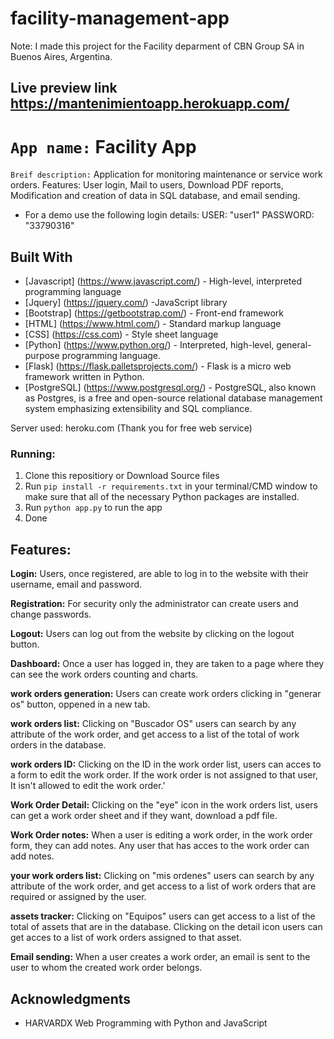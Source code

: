 # facility-management-app
Note: I made this project for the Facility deparment of CBN Group SA in Buenos Aires, Argentina.<br>

## Live preview link <a href = 'https://mantenimientoapp.herokuapp.com/' > https://mantenimientoapp.herokuapp.com/ </a>


# `App name:` Facility App

``Breif description:`` Application for monitoring maintenance or service work orders. Features: User login, Mail to users, Download PDF reports, Modification and creation of data in SQL database, and email sending.

* For a demo use the following login details:
USER: "user1"
PASSWORD: "33790316"

## Built With

* [Javascript] (https://www.javascript.com/) - High-level, interpreted programming language
* [Jquery] (https://jquery.com/) -JavaScript library
* [Bootstrap] (https://getbootstrap.com/) - Front-end framework
* [HTML] (https://www.html.com/) - Standard markup language
* [CSS] (https://css.com) - Style sheet language
* [Python] (https://www.python.org/) - Interpreted, high-level, general-purpose programming language.
* [Flask] (https://flask.palletsprojects.com/) - Flask is a micro web framework written in Python.
* [PostgreSQL] (https://www.postgresql.org/) - PostgreSQL, also known as Postgres, is a free and open-source relational database management system emphasizing extensibility and SQL compliance.


Server used:
heroku.com (Thank you for free web service)

### Running:

1. Clone this repositiory  or Download Source files
2. Run ```pip install -r requirements.txt``` in your terminal/CMD window to make sure that all of the necessary Python packages are installed.
3. Run ```python app.py``` to run the app
4. Done

## Features:

**Login:**  Users, once registered, are able to log in to the website with their username, email and password.

**Registration:** For security only the administrator can create users and change passwords.

**Logout:** Users can log out from the website by clicking on the logout button.

**Dashboard:**  Once a user has logged in, they are taken to a page where they can see the work orders counting and charts.

**work orders generation:**  Users can create work orders clicking in "generar os" button, oppened in a new tab.

**work orders list:**  Clicking on "Buscador OS" users can search by any attribute of the work order, and get access to a list of the total of work orders in the database.

**work orders ID:**  Clicking on the ID in the work order list, users can acces to a form to edit the work order. If the work order is not assigned to that user, It isn't allowed to edit the work order.'

**Work Order Detail:** Clicking on the "eye" icon in the work orders list, users can get a work order sheet and if they want, download a pdf file.

**Work Order notes:** When a user is editing a work order, in the work order form, they can add notes. Any user that has acces to the work order can add notes.

**your work orders list:**  Clicking on "mis ordenes" users can search by any attribute of the work order, and get access to a list of work orders that are required or assigned by the user.

**assets tracker:**  Clicking on "Equipos" users can  get access to a list of the total of assets that are in the database. Clicking on the detail icon users can get acces to a list of work orders assigned to that asset.

**Email sending:**  When a user creates a work order, an email is sent to the user to whom the created work order belongs.


## Acknowledgments

* HARVARDX Web Programming with Python and JavaScript
